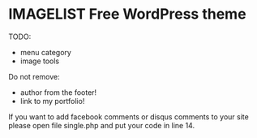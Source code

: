 IMAGELIST Free WordPress theme
===================

TODO:
- menu category
- image tools

Do not remove:
- author from the footer!
- link to my portfolio!

If you want to add facebook comments or disqus comments to your site please open file single.php and put your code in line 14.
